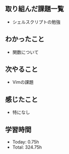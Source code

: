 ## 取り組んだ課題一覧
- シェルスクリプトの勉強
## わかったこと
- 関数について
## 次やること
- Vimの課題
## 感じたこと
- 特になし
## 学習時間
- Today: 0.75h
- Total: 324.75h
